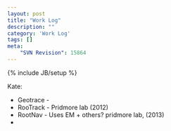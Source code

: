 ```yaml
---
layout: post
title: "Work Log"
description: ""
category: 'Work Log'
tags: []
meta: 
    "SVN Revision": 15864
---
```

{% include JB/setup %}




Kate:
    
* Geotrace - 
* RooTrack - Pridmore lab (2012)
* RootNav - Uses EM + others?  pridmore lab, (2013)
* 
